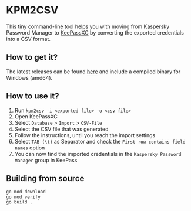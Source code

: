 # KPM2CSV
This tiny command-line tool helps you with moving from Kaspersky Password Manager to [KeePassXC](https://keepassxc.org/) by converting the exported credentials into a CSV format.

## How to get it?
The latest releases can be found [here](https://github.com/Th3Shadowbroker/KPM2CSV/releases) and include a compiled binary for Windows (amd64).

## How to use it?
1. Run `kpm2csv -i <exported file> -o <csv file>`
2. Open KeePassXC
3. Select `Database` > `Import` > `CSV-File`
4. Select the CSV file that was generated
5. Follow the instructions, until you reach the import settings
6. Select `TAB (\t)` as Separator and check the `First row contains field names` option
7. You can now find the imported credentials in the `Kaspersky Password Manager` group in KeePass

## Building from source
```
go mod download
go mod verify
go build .
```
